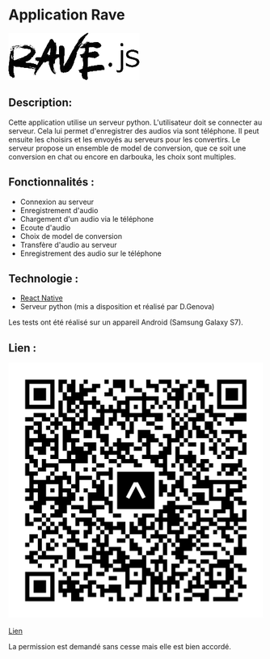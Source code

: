 # Application Rave
![Logo Rave](./assets/RaveLogo.png)



## Description:

Cette application utilise un serveur python. L'utilisateur doit se connecter au serveur. Cela lui permet d'enregistrer des audios via sont téléphone. Il peut ensuite les choisirs et les envoyés au serveurs pour les convertirs.
Le serveur propose un ensemble de model de conversion, que ce soit une conversion en chat ou encore en darbouka, les choix sont multiples.

## Fonctionnalités :
- Connexion au serveur
- Enregistrement d'audio
- Chargement d'un audio via le téléphone
- Ecoute d'audio
- Choix de model de conversion
- Transfère d'audio au serveur
- Enregistrement des audio sur le téléphone

## Technologie :

- [React Native](https://reactnative.dev/)
- Serveur python (mis a disposition et réalisé par D.Genova)


Les tests ont été réalisé sur un appareil Android (Samsung Galaxy S7).


## Lien :

![Qr code](./assets/QrCodeRave.svg)

[Lien](https://expo.dev/preview/update?message=ajout&updateRuntimeVersion=1.0.0&createdAt=2024-06-25T08%3A27%3A42.831Z&slug=exp&projectId=a2d87aaa-eb9c-44a8-9cc6-c35e0fd5c1b0&group=e52d4a43-d741-481d-b8d4-733f45bedd9b)

La permission est demandé sans cesse mais elle est bien accordé.



